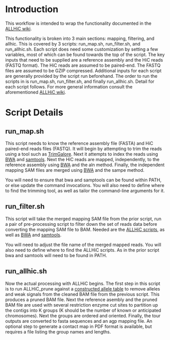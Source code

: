 # Introduction
This workflow is intended to wrap the functionality documented in the [ALLHiC wiki](https://github.com/tangerzhang/ALLHiC/wiki).

This functionality is broken into 3 main sections: mapping, filtering, and allhic. This is covered by 3 scripts: run_map.sh, run_filter.sh, and run_allhic.sh. Each script does need some customization by setting a few variables, most of which can be found towards the top of the script. The key inputs that need to be supplied are a reference assembly and the HiC reads (FASTQ format). The HiC reads are assumed to be paired-end. The FASTQ files are assumed to be GZIP compressed. Additional inputs for each script are generally provided by the script run beforehand. The order to run the scripts in is run_map.sh, run_filter.sh, and finally run_allhic.sh. Detail for each script follows. For more general information consult the aforementioned [ALLHiC wiki](https://github.com/tangerzhang/ALLHiC/wiki).

# Script Details

## run_map.sh
This script needs to know the reference assembly file (FASTA) and HiC paired-end reads files (FASTQ). It will begin by attempting to trim the reads using a tool such as [TrimGalore](https://github.com/FelixKrueger/TrimGalore). Next it attempts to index the reads using [BWA](https://github.com/lh3/bwa) and [samtools](https://github.com/samtools/samtools). Next the HiC reads are mapped, independently, to the reference assembly using [BWA](https://github.com/lh3/bwa) and the aln method. Finally, the independent mapping SAM files are merged using [BWA](https://github.com/lh3/bwa) and the sampe method.

You will need to ensure that bwa and samptools can be found within PATH, or else update the command invocations. You will also need to define where to find the trimming tool, as well as tailor the command-line arguments for it.

## run_filter.sh
This script will take the merged mapping SAM file from the prior script, run a pair of pre-processing script to filter down the set of reads data before converting the mapping SAM file to BAM. Needed are the [ALLHiC scripts](https://github.com/tangerzhang/ALLHiC), as well as [BWA](https://github.com/lh3/bwa) and [samtools](https://github.com/samtools/samtools).

You will need to adjust the file name of the merged mapped reads. You will also need to define where to find the ALLHiC scripts. As in the prior script bwa and samtools will need to be found in PATH.

## run_allhic.sh
Now the actual processing with ALLHiC begins. The first step in this script is to run ALLHiC_prune against a [constructed allele table](https://github.com/tangerzhang/ALLHiC/wiki/ALLHiC:-identify-allelic-contigs) to remove alleles and weak signals from the cleaned BAM file from the previous script. This produces a pruned BAM file. Next the reference asembly and the pruned BAM file are used with several restriction enzyme cut sites to partition up the contigs into K groups (K should be the number of known or anticipated chromosomes). Next the groups are ordered and oriented. Finally, the tour outputs are converted to fasta sequences and an agp mapping file. An optional step to generate a contact map in PDF format is available, but requires a file listing the group names and lengths.

